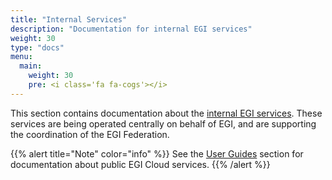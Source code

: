 ```yaml
---
title: "Internal Services"
description: "Documentation for internal EGI services"
weight: 30
type: "docs"
menu:
  main:
    weight: 30
    pre: <i class='fa fa-cogs'></i>
---
```


This section contains documentation about the
[internal EGI services](https://www.egi.eu/internal-services/).
These services are being operated centrally on behalf of EGI, and are
supporting the coordination of the EGI Federation.

{{% alert title="Note" color="info" %}} See the [User Guides](../users)
section for documentation about public EGI Cloud services.
{{% /alert %}}
